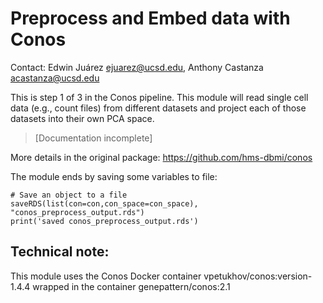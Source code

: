 # Preprocess and Embed data with Conos

Contact: Edwin Juárez <ejuarez@ucsd.edu>, Anthony Castanza <acastanza@ucsd.edu>
<!-- >[Link to Anthony's Notebook] -->

This is step 1 of 3 in the Conos pipeline. This module will read single cell data (e.g., count files) from different datasets and project each of those datasets into their own PCA space.

>[Documentation incomplete]

More details in the original package: https://github.com/hms-dbmi/conos

The module ends by saving some variables to file:
```
# Save an object to a file
saveRDS(list(con=con,con_space=con_space), "conos_preprocess_output.rds")
print('saved conos_preprocess_output.rds')
```
## Technical note:
This module uses the Conos Docker container vpetukhov/conos:version-1.4.4 wrapped in the container genepattern/conos:2.1
